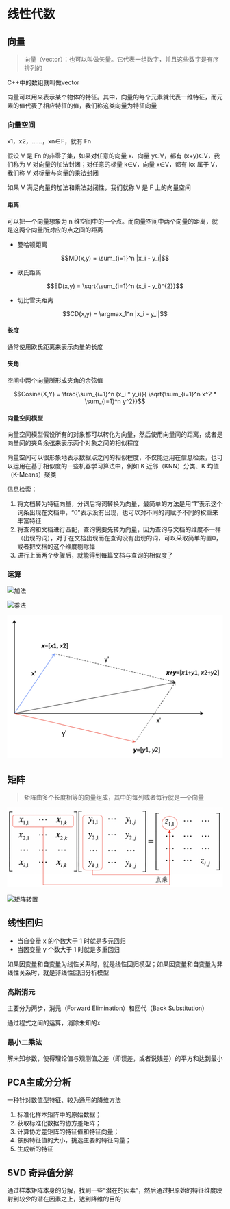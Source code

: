 # 线性代数

## 向量

> 向量（vector）：也可以叫做矢量。它代表一组数字，并且这些数字是有序排列的

C++中的数组就叫做vector

向量可以用来表示某个物体的特征。其中，向量的每个元素就代表一维特征，而元素的值代表了相应特征的值，我们称这类向量为特征向量

### 向量空间

x1​，x2​，……，xn​∈F，就有 Fn

假设 V 是 Fn​ 的非零子集，如果对任意的向量 x、向量 y∈V，都有 (x+y)∈V，我们称为 V 对向量的加法封闭；对任意的标量 k∈V，向量 x∈V，都有 kx 属于 V，我们称 V 对标量与向量的乘法封闭

如果 V 满足向量的加法和乘法封闭性，我们就称 V 是 F 上的向量空间

#### 距离

可以把一个向量想象为 n 维空间中的一个点。而向量空间中两个向量的距离，就是这两个向量所对应的点之间的距离

- 曼哈顿距离 

$$MD(x,y) = \sum_{i=1}^n |x_i - y_i|$$

- 欧氏距离

$$ED(x,y) = \sqrt{\sum_{i=1}^n (x_i - y_i)^{2}}$$

- 切比雪夫距离

$$CD(x,y) = \argmax_1^n |x_i - y_i|$$

#### 长度

通常使用欧氏距离来表示向量的长度

#### 夹角

空间中两个向量所形成夹角的余弦值

$$Cosine(X,Y) = \frac{\sum_{i=1}^n (x_i * y_i)}{ \sqrt{\sum_{i=1}^n x^2 *  \sum_{i=1}^n y^2}}$$

#### 向量空间模型

向量空间模型假设所有的对象都可以转化为向量，然后使用向量间的距离，或者是向量间的夹角余弦来表示两个对象之间的相似程度

向量空间可以很形象地表示数据点之间的相似程度，不仅能运用在信息检索，也可以运用在基于相似度的一些机器学习算法中，例如 K 近邻（KNN）分类、K 均值（K-Means）聚类

信息检索：

1. 将文档转为特征向量，分词后将词转换为向量，最简单的方法是用“1”表示这个词条出现在文档中，“0”表示没有出现，也可以对不同的词赋予不同的权重来丰富特征
2. 将查询和文档进行匹配，查询需要先转为向量，因为查询与文档的维度不一样（出现的词），对于在文档出现而在查询没有出现的词，可以采取简单的置0，或者把文档的这个维度剔除掉
3. 进行上面两个步骤后，就能得到每篇文档与查询的相似度了

### 运算

![加法](/assets/202211920367.webp)

![乘法](/assets/2022119203712.webp)

![向量的加法实际上就是把几何问题转化成了代数问题](/assets/2022119203634.webp)

## 矩阵

> 矩阵由多个长度相等的向量组成，其中的每列或者每行就是一个向量

![矩阵运算](/assets/2022119203926.webp)

![矩阵转置](/assets/2022119204037.webp)

## 线性回归

- 当自变量 x 的个数大于 1 时就是多元回归
- 当因变量 y 个数大于 1 时就是多重回归

如果因变量和自变量为线性关系时，就是线性回归模型；如果因变量和自变量为非线性关系时，就是非线性回归分析模型

### 高斯消元

主要分为两步，消元（Forward Elimination）和回代（Back Substitution）

通过程式之间的运算，消除未知的x

### 最小二乘法

解未知参数，使得理论值与观测值之差（即误差，或者说残差）的平方和达到最小

## PCA主成分分析

一种针对数值型特征、较为通用的降维方法

1. 标准化样本矩阵中的原始数据；
2. 获取标准化数据的协方差矩阵；
3. 计算协方差矩阵的特征值和特征向量；
4. 依照特征值的大小，挑选主要的特征向量；
5. 生成新的特征

## SVD 奇异值分解

通过样本矩阵本身的分解，找到一些“潜在的因素”，然后通过把原始的特征维度映射到较少的潜在因素之上，达到降维的目的
